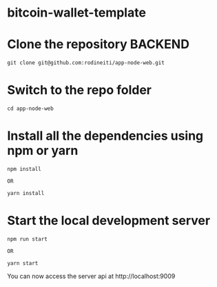 # bitcoin-wallet-template

# Clone the repository BACKEND

    git clone git@github.com:rodineiti/app-node-web.git

# Switch to the repo folder

    cd app-node-web

# Install all the dependencies using npm or yarn

    npm install

    OR

    yarn install

# Start the local development server

    npm run start

    OR

    yarn start

You can now access the server api at http://localhost:9009
